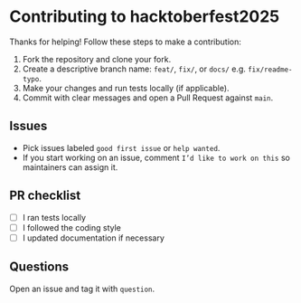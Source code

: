 # Contributing to hacktoberfest2025

Thanks for helping! Follow these steps to make a contribution:

1. Fork the repository and clone your fork.
2. Create a descriptive branch name: `feat/`, `fix/`, or `docs/` e.g. `fix/readme-typo`.
3. Make your changes and run tests locally (if applicable).
4. Commit with clear messages and open a Pull Request against `main`.

## Issues
- Pick issues labeled `good first issue` or `help wanted`.
- If you start working on an issue, comment `I’d like to work on this` so maintainers can assign it.

## PR checklist
- [ ] I ran tests locally
- [ ] I followed the coding style
- [ ] I updated documentation if necessary

## Questions
Open an issue and tag it with `question`.

